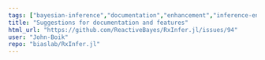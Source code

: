 ```yaml
---
tags: ["bayesian-inference","documentation","enhancement","inference-engine","julia-language","machine-learning","message-passing","probabilistic-programming","variational-inference"]
title: "Suggestions for documentation and features"
html_url: "https://github.com/ReactiveBayes/RxInfer.jl/issues/94"
user: "John-Boik"
repo: "biaslab/RxInfer.jl"
---
```


